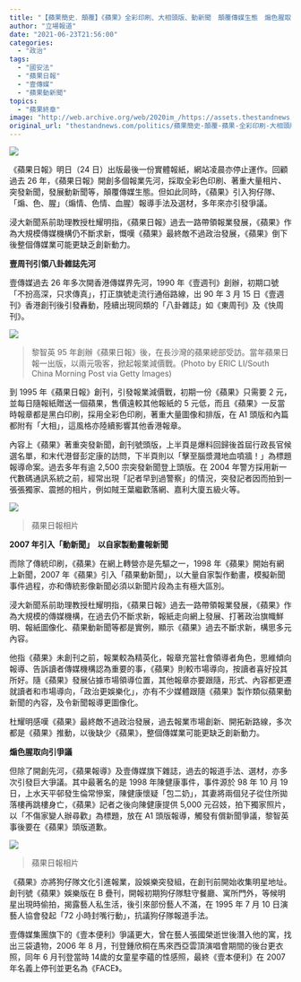 ```yaml
---
title: "【蘋果簡史．顛覆】《蘋果》全彩印刷、大相頭版、動新聞　顛覆傳媒生態　煽色腥取向引爭議"
author: "立場報道"
date: "2021-06-23T21:56:00"
categories:
  - "政治"
tags:
  - "國安法"
  - "蘋果日報"
  - "壹傳媒"
  - "蘋果動新聞"
topics:
  - "蘋果終章"
image: "http://web.archive.org/web/2020im_/https://assets.thestandnews.com/media/photos/20210623-24_tZpxH.png"
original_url: "thestandnews.com/politics/蘋果簡史-顛覆-蘋果-全彩印刷-大相頭版-動新聞-顛覆傳媒生態-煽色腥取向引爭議"
---
```

![](http://web.archive.org/web/2020im_/https://assets.thestandnews.com/media/photos/20210623-24_tZpxH.png)

《蘋果日報》明日（24 日）出版最後一份實體報紙，網站凌晨亦停止運作。回顧過去 26 年，《蘋果日報》開創多個報業先河，採取全彩色印刷、著重大量相片、突發新聞，發展動新聞等，顛覆傳媒生態。但如此同時，《蘋果》引入狗仔隊、「煽、色、腥」（煽情、色情、血腥）報導手法及選材，多年來亦引發爭議。

浸大新聞系前助理教授杜耀明指，《蘋果日報》過去一路帶領報業發展，《蘋果》作為大規模傳媒機構仍不斷求新，慨嘆《蘋果》最終敵不過政治發展，《蘋果》倒下後整個傳媒業可能更缺乏創新動力。

**壹周刊引領八卦雜誌先河**

壹傳媒過去 26 年多次開香港傳媒界先河，1990 年《壹週刊》創辦，初期口號「不扮高深，只求傳真」，打正旗號走流行通俗路線，出 90 年 3 月 15 日《壹週刊》香港創刊後引發轟動，陸續出現同類的「八卦雜誌」如《東周刊》及《快周刊》。

![](http://web.archive.org/web/2020im_/https://assets.thestandnews.com/media/photos/GettyImages-1126362839_cFJhC.jpg)
> 黎智英 95 年創辦《蘋果日報》後，在長沙灣的蘋果總部受訪。當年蘋果日報一出版，以兩元吸客，掀起報業減價戰。(Photo by ERIC LI/South China Morning Post via Getty Images)

到 1995 年《蘋果日報》創刊，引發報業減價戰，初期一份《蘋果》只需要 2 元，並每日隨報紙贈送一個蘋果，售價遠較其他報紙的 5 元低，而且《蘋果》一反當時報章都是黑白印刷，採用全彩色印刷，著重大量圖像和排版，在 A1 頭版和內篇都附有「大相」，這風格亦陸續影響其他香港報章。

內容上《蘋果》著重突發新聞，創刊號頭版，上半頁是爆料回歸後首屆行政長官候選名單，和末代港督彭定康的訪問，下半頁則以「擊至腦漿濺地血噴牆！」為標題報導命案。過去多年有逾 2,500 宗突發新聞登上頭版。在 2004 年警方採用新一代數碼通訊系統之前，經常出現「記者早到過警察」的情況，突發記者因而拍到一張張獨家、震撼的相片，例如賊王葉繼歡落網、嘉利大廈五級火等。

![](http://web.archive.org/web/2020im_/https://assets.thestandnews.com/media/photos/WhatsApp20Image202021-06-2320at2021.43.162028129_WfovJ.jpeg)
> 蘋果日報相片

**2007 年引入「動新聞」  以自家製動畫報新聞**

而除了傳統印刷，《蘋果》在網上轉營亦是先驅之一，1998 年《蘋果》開始有網上新聞，2007 年《蘋果》引入「蘋果動新聞」，以大量自家製作動畫，模擬新聞事件過程，亦和傳統影像新聞必須以新聞片段為主有極大區別。

浸大新聞系前助理教授杜耀明指，《蘋果日報》過去一路帶領報業發展，《蘋果》作為大規模的傳媒機構，在過去仍不斷求新，報紙走向網上發展、打著政治旗幟鮮明、報紙圖像化、蘋果動新聞等都是實例，顯示《蘋果》過去不斷求新，構思多元內容。

他指《蘋果》未創刊之前，報業較為精英化，報章充當社會領導者角色，思維傾向報導、告訴讀者傳媒機構認為重要的事，《蘋果》則較市場導向，按讀者喜好投其所好。隨《蘋果》發展佔據市場領導位置，其他報章亦要跟隨，形式、內容都更遷就讀者和市場導向，「政治更娛樂化」，亦有不少媒體跟隨《蘋果》製作類似蘋果動新聞的內容，及令新聞報導更圖像化。

杜耀明感嘆《蘋果》最終敵不過政治發展，過去報業市場創新、開拓新路線，多次都是《蘋果》推動，以後缺少《蘋果》，整個傳媒業可能更缺乏創新動力。

**煽色腥取向引爭議**

但除了開創先河，《蘋果報導》及壹傳媒旗下雜誌，過去的報道手法、選材，亦多次引發巨大爭議。其中最著名的是 1998 年陳健康事件，事件源於 98 年 10 月 19 日，上水天平邨發生倫常慘案，陳健康懷疑「包二奶」，其妻將兩個兒子從住所拋落樓再跳樓身亡，《蘋果》記者之後向陳健康提供 5,000 元召妓，拍下獨家照片，以「不傷家變人辦尋歡」為標題，放在 A1 頭版報導，觸發有償新聞爭議，黎智英事後要在《蘋果》頭版道歉。

![](http://web.archive.org/web/2020im_/https://assets.thestandnews.com/media/photos/WhatsApp20Image202021-06-2320at2021.43.16_Ybkak.jpeg)
> 蘋果日報相片

《蘋果》亦將狗仔隊文化引進報業，設娛樂突發組，在創刊前開始收集明星地址。創刊號《蘋果》娛樂版在 B 疊刊，開報初期狗仔隊駐守餐廳、寓所門外，等候明星出現時偷拍，揭露藝人私生活，後引來部份藝人不滿，在 1995 年 7 月 10 日演藝人協會發起「72 小時封嘴行動」，抗議狗仔隊報道手法。

壹傳媒集團旗下的《壹本便利》爭議更大，曾在藝人張國榮逝世後潛入他的寓，找出三袋遺物，2006 年 8 月，刊登鍾欣桐在馬來西亞雲頂演唱會期間的後台更衣照，同年 6 月刊登當時 14歲的女童星李蘊的性感照，最終《壹本便利》在 2007 年名義上停刊並更名為《FACE》。